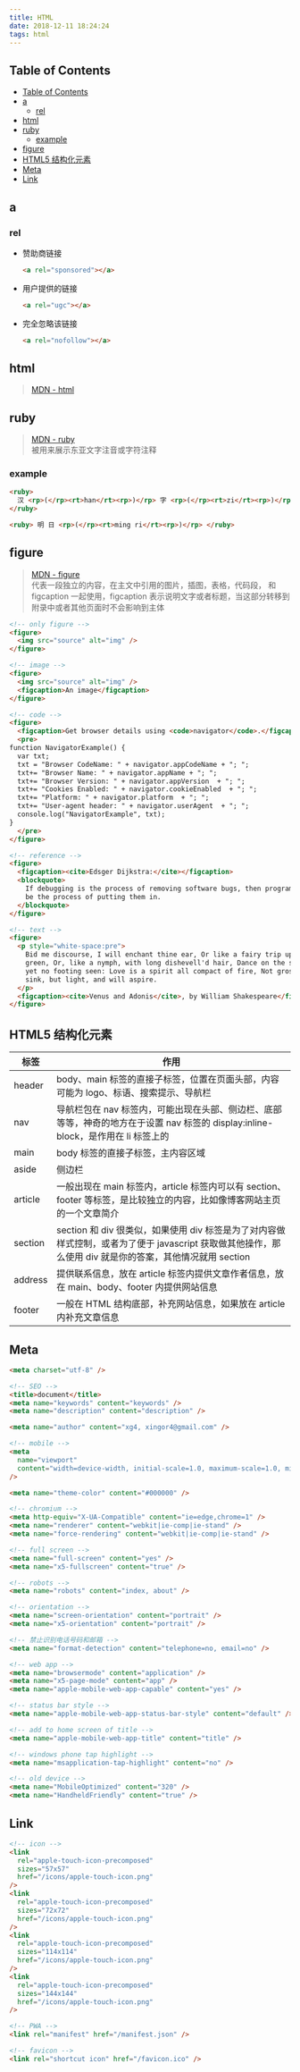 ```yaml
---
title: HTML
date: 2018-12-11 18:24:24
tags: html
---
```


## Table of Contents

- [Table of Contents](#table-of-contents)
- [a](#a)
  - [rel](#rel)
- [html](#html)
- [ruby](#ruby)
  - [example](#example)
- [figure](#figure)
- [HTML5 结构化元素](#html5-%e7%bb%93%e6%9e%84%e5%8c%96%e5%85%83%e7%b4%a0)
- [Meta](#meta)
- [Link](#link)

## a

### rel

- 赞助商链接

  ```html
  <a rel="sponsored"></a>
  ```

- 用户提供的链接

  ```html
  <a rel="ugc"></a>
  ```

- 完全忽略该链接

  ```html
  <a rel="nofollow"></a>
  ```

## html

> [MDN - html](https://developer.mozilla.org/zh-CN/docs/Web/HTML/Element)

## ruby

> [MDN - ruby](https://developer.mozilla.org/zh-CN/docs/Web/HTML/Element/ruby)  
> 被用来展示东亚文字注音或字符注释

### example

```html
<ruby>
  汉 <rp>(</rp><rt>han</rt><rp>)</rp> 字 <rp>(</rp><rt>zi</rt><rp>)</rp>
</ruby>

<ruby> 明 日 <rp>(</rp><rt>ming ri</rt><rp>)</rp> </ruby>
```

## figure

> [MDN - figure](https://developer.mozilla.org/en-US/docs/Web/HTML/Element/figure)  
> 代表一段独立的内容，在主文中引用的图片，插图，表格，代码段， 和 figcaption 一起使用，figcaption 表示说明文字或者标题，当这部分转移到附录中或者其他页面时不会影响到主体

```html
<!-- only figure -->
<figure>
  <img src="source" alt="img" />
</figure>

<!-- image -->
<figure>
  <img src="source" alt="img" />
  <figcaption>An image</figcaption>
</figure>

<!-- code -->
<figure>
  <figcaption>Get browser details using <code>navigator</code>.</figcaption>
  <pre>
function NavigatorExample() {
  var txt;
  txt = "Browser CodeName: " + navigator.appCodeName + "; ";
  txt+= "Browser Name: " + navigator.appName + "; ";
  txt+= "Browser Version: " + navigator.appVersion  + "; ";
  txt+= "Cookies Enabled: " + navigator.cookieEnabled  + "; ";
  txt+= "Platform: " + navigator.platform  + "; ";
  txt+= "User-agent header: " + navigator.userAgent  + "; ";
  console.log("NavigatorExample", txt);
}
  </pre>
</figure>

<!-- reference -->
<figure>
  <figcaption><cite>Edsger Dijkstra:</cite></figcaption>
  <blockquote>
    If debugging is the process of removing software bugs, then programming must
    be the process of putting them in.
  </blockquote>
</figure>

<!-- text -->
<figure>
  <p style="white-space:pre">
    Bid me discourse, I will enchant thine ear, Or like a fairy trip upon the
    green, Or, like a nymph, with long dishevell'd hair, Dance on the sands, and
    yet no footing seen: Love is a spirit all compact of fire, Not gross to
    sink, but light, and will aspire.
  </p>
  <figcaption><cite>Venus and Adonis</cite>, by William Shakespeare</figcaption>
</figure>
```

## HTML5 结构化元素

| 标签    | 作用                                                                                                                                                    |
| ------- | ------------------------------------------------------------------------------------------------------------------------------------------------------- |
| header  | body、main 标签的直接子标签，位置在页面头部，内容可能为 logo、标语、搜索提示、导航栏                                                                    |
| nav     | 导航栏包在 nav 标签内，可能出现在头部、侧边栏、底部等等，神奇的地方在于设置 nav 标签的 display:inline-block，是作用在 li 标签上的                       |
| main    | body 标签的直接子标签，主内容区域                                                                                                                       |
| aside   | 侧边栏                                                                                                                                                  |
| article | 一般出现在 main 标签内，article 标签内可以有 section、footer 等标签，是比较独立的内容，比如像博客网站主页的一个文章简介                                 |
| section | section 和 div 很类似，如果使用 div 标签是为了对内容做样式控制，或者为了便于 javascript 获取做其他操作，那么使用 div 就是你的答案，其他情况就用 section |
| address | 提供联系信息，放在 article 标签内提供文章作者信息，放在 main、body、footer 内提供网站信息                                                               |
| footer  | 一般在 HTML 结构底部，补充网站信息，如果放在 article 内补充文章信息                                                                                     |

## Meta

```html
<meta charset="utf-8" />

<!-- SEO -->
<title>document</title>
<meta name="keywords" content="keywords" />
<meta name="description" content="description" />

<meta name="author" content="xg4, xingor4@gmail.com" />

<!-- mobile -->
<meta
  name="viewport"
  content="width=device-width, initial-scale=1.0, maximum-scale=1.0, minimum-scale=1.0, user-scalable=no, shrink-to-fit=no"
/>

<meta name="theme-color" content="#000000" />

<!-- chromium -->
<meta http-equiv="X-UA-Compatible" content="ie=edge,chrome=1" />
<meta name="renderer" content="webkit|ie-comp|ie-stand" />
<meta name="force-rendering" content="webkit|ie-comp|ie-stand" />

<!-- full screen -->
<meta name="full-screen" content="yes" />
<meta name="x5-fullscreen" content="true" />

<!-- robots -->
<meta name="robots" content="index, about" />

<!-- orientation -->
<meta name="screen-orientation" content="portrait" />
<meta name="x5-orientation" content="portrait" />

<!-- 禁止识别电话号码和邮箱 -->
<meta name="format-detection" content="telephone=no, email=no" />

<!-- web app -->
<meta name="browsermode" content="application" />
<meta name="x5-page-mode" content="app" />
<meta name="apple-mobile-web-app-capable" content="yes" />

<!-- status bar style -->
<meta name="apple-mobile-web-app-status-bar-style" content="default" />

<!-- add to home screen of title -->
<meta name="apple-mobile-web-app-title" content="title" />

<!-- windows phone tap highlight -->
<meta name="msapplication-tap-highlight" content="no" />

<!-- old device -->
<meta name="MobileOptimized" content="320" />
<meta name="HandheldFriendly" content="true" />
```

## Link

```html
<!-- icon -->
<link
  rel="apple-touch-icon-precomposed"
  sizes="57x57"
  href="/icons/apple-touch-icon.png"
/>
<link
  rel="apple-touch-icon-precomposed"
  sizes="72x72"
  href="/icons/apple-touch-icon.png"
/>
<link
  rel="apple-touch-icon-precomposed"
  sizes="114x114"
  href="/icons/apple-touch-icon.png"
/>
<link
  rel="apple-touch-icon-precomposed"
  sizes="144x144"
  href="/icons/apple-touch-icon.png"
/>

<!-- PWA -->
<link rel="manifest" href="/manifest.json" />

<!-- favicon -->
<link rel="shortcut icon" href="/favicon.ico" />
```
